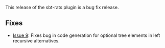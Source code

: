This release of the sbt-rats plugin is a bug fix release.

## Fixes

* [Issue 9](https://github.com/inkytonik/sbt-rats/issues/9): Fixes bug in code generation for optional tree elements in left recursive alternatives.
